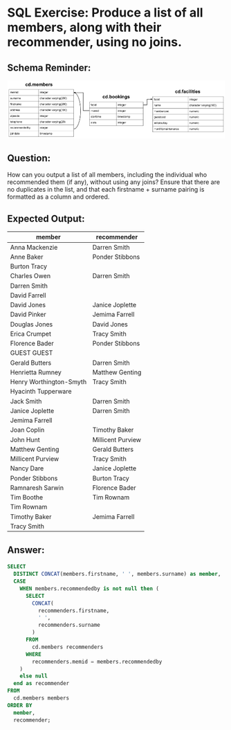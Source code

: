 # SQL Exercise: Produce a list of all members, along with their recommender, using no joins.

## Schema Reminder:

![Schema Diagram](../__resources/image.png)

## Question:

How can you output a list of all members, including the individual who recommended them (if any), without using any joins? Ensure that there are no duplicates in the list, and that each firstname + surname pairing is formatted as a column and ordered.

## Expected Output:

| member                  | recommender       |
| ----------------------- | ----------------- |
| Anna Mackenzie          | Darren Smith      |
| Anne Baker              | Ponder Stibbons   |
| Burton Tracy            |                   |
| Charles Owen            | Darren Smith      |
| Darren Smith            |                   |
| David Farrell           |                   |
| David Jones             | Janice Joplette   |
| David Pinker            | Jemima Farrell    |
| Douglas Jones           | David Jones       |
| Erica Crumpet           | Tracy Smith       |
| Florence Bader          | Ponder Stibbons   |
| GUEST GUEST             |                   |
| Gerald Butters          | Darren Smith      |
| Henrietta Rumney        | Matthew Genting   |
| Henry Worthington-Smyth | Tracy Smith       |
| Hyacinth Tupperware     |                   |
| Jack Smith              | Darren Smith      |
| Janice Joplette         | Darren Smith      |
| Jemima Farrell          |                   |
| Joan Coplin             | Timothy Baker     |
| John Hunt               | Millicent Purview |
| Matthew Genting         | Gerald Butters    |
| Millicent Purview       | Tracy Smith       |
| Nancy Dare              | Janice Joplette   |
| Ponder Stibbons         | Burton Tracy      |
| Ramnaresh Sarwin        | Florence Bader    |
| Tim Boothe              | Tim Rownam        |
| Tim Rownam              |                   |
| Timothy Baker           | Jemima Farrell    |
| Tracy Smith             |                   |

## Answer:

```sql
SELECT
  DISTINCT CONCAT(members.firstname, ' ', members.surname) as member,
  CASE
    WHEN members.recommendedby is not null then (
      SELECT
        CONCAT(
          recommenders.firstname,
          ' ',
          recommenders.surname
        )
      FROM
        cd.members recommenders
      WHERE
        recommenders.memid = members.recommendedby
    )
    else null
  end as recommender
FROM
  cd.members members
ORDER BY
  member,
  recommender;
```
